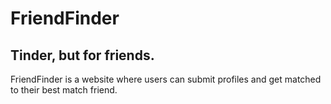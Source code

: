 # FriendFinder
## Tinder, but for friends.

FriendFinder is a website where users can submit profiles and get matched to their best match friend.

